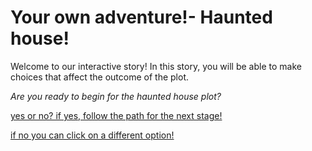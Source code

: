 # Your own adventure!- Haunted house! 

Welcome to our interactive story! In this story, you will be able to make choices that affect the outcome of the plot. 


*Are you ready to begin for the haunted house plot?*
 

[yes or no? if yes, follow the path for the next stage!](path.md)

[if no you can click on a different option!](path-2.md)